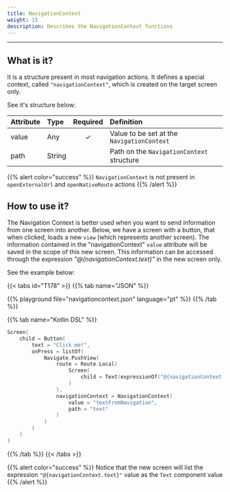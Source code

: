 ```yaml
---
title: NavigationContext
weight: 15
description: Describes the NavigationContext functions
---
```


---

## What is it?

It is a structure present in most navigation actions. It defines a special context, called `"navigationContext"`, which is created on the target screen only.

See it's structure below:

| **Attribute** | **Type** | Required | **Definition** |
| :----------- | :------- | :---------: | :---------------------------- |
| value | Any | ✓ | Value to be set at the ``NavigationContext`` |
| path | String |   | Path on the ``NavigationContext`` structure |

{{% alert color="success" %}}
  `NavigationContext` is not present in `openExternalUrl` and `openNativeRoute` actions
{{% /alert %}}

## How to use it?

The Navigation Context is better used when you want to send information from one screen into another. Below, we have a screen with a button, that when clicked, loads a new ``view`` (which represents another screen). The information contained in the "navigationContext" `value` attribute will be saved in the scope of this new screen. This information can be accessed through the expression *"@{navigationContext.text}"* in the new screen only.

See the example below:

{{< tabs id="T178" >}}
{{% tab name="JSON" %}}

<!-- json-playground:navigationcontext.json
{
  "_beagleComponent_" : "beagle:screenComponent",
  "child" : {
    "_beagleComponent_" : "beagle:button",
    "text" : "Click me!",
    "onPress" : [ {
      "_beagleAction_" : "beagle:pushView",
      "route" : {
        "screen" : {
          "_beagleComponent_" : "beagle:screenComponent",
          "child" : {
            "_beagleComponent_" : "beagle:text",
            "text" : "@{navigationContext.text}"
          }
        }
      },
      "navigationContext": {
        "path": "text",
        "value": "textFromNavigation"
      }
    } ]
  }
}
-->

{{% playground file="navigationcontext.json" language="pt" %}}
{{% /tab %}}

{{% tab name="Kotlin DSL" %}}

```Kotlin
Screen(
    child = Button(
        text = "Click me!",
        onPress = listOf(
            Navigate.PushView(
                route = Route.Local(
                    Screen(
                        child = Text(expressionOf("@{navigationContext.text}"))
                    )
                ),
                navigationContext = NavigationContext(
                    value = "textFromNavigation",
                    path = "text"
                )
            )
        )
    )
)
```

{{% /tab %}}
{{< /tabs >}}

{{% alert color="success" %}}
  Notice that the new screen will list the expression `"@{navigationContext.text}"` value as the ``Text`` component value
{{% /alert %}}
